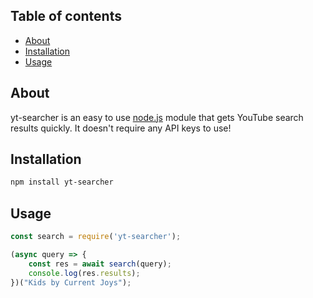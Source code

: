 ## Table of contents

- [About](#about)
- [Installation](#installation)
- [Usage](#usage)

## About

yt-searcher is an easy to use [node.js](https://nodejs.org/) module that gets YouTube search results quickly.
It doesn't require any API keys to use!

## Installation

```bash
npm install yt-searcher
```

## Usage

```javascript
const search = require('yt-searcher');

(async query => {
    const res = await search(query);
    console.log(res.results);
})("Kids by Current Joys");
```